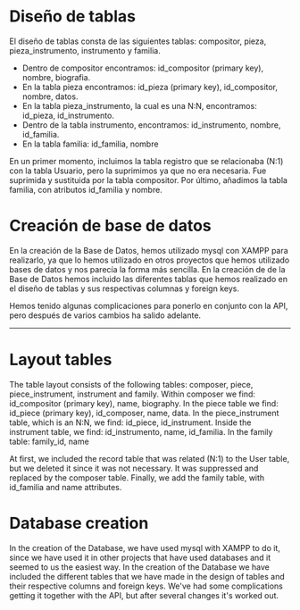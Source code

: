 # Diseño de tablas
El diseño de tablas consta de las siguientes tablas: compositor, pieza, pieza_instrumento, instrumento y familia.
* Dentro de compositor encontramos: id_compositor (primary key), nombre, biografia.
* En la tabla pieza encontramos: id_pieza (primary key), id_compositor, nombre, datos.
* En la tabla pieza_instrumento, la cual es una N:N, encontramos: id_pieza, id_instrumento.
* Dentro de la tabla instrumento, encontramos: id_instrumento, nombre, id_familia.
* En la tabla familia: id_familia, nombre

En un primer momento, incluimos la tabla registro que se relacionaba (N:1) con la tabla Usuario, pero la suprimimos ya que no era necesaria. Fue suprimida y sustituida por la tabla compositor. Por último, añadimos la tabla familia, con atributos id_familia y nombre.

# Creación de base de datos
En la creación de la Base de Datos, hemos utilizado mysql con XAMPP para realizarlo, ya que lo hemos utilizado en otros proyectos que hemos utilizado bases de datos y nos parecía la forma más sencilla.
En la creación de de la Base de Datos hemos incluido las diferentes tablas que hemos realizado en el diseño de tablas y sus respectivas columnas y foreign keys.

Hemos tenido algunas complicaciones para ponerlo en conjunto con la API, pero después de varios cambios ha salido adelante.

---------------
# Layout tables
The table layout consists of the following tables: composer, piece, piece_instrument, instrument and family. Within composer we find: id_compositor (primary key), name, biography. In the piece table we find: id_piece (primary key), id_composer, name, data. In the piece_instrument table, which is an N:N, we find: id_piece, id_instrument. Inside the instrument table, we find: id_instrumento, name, id_familia. In the family table: family_id, name

At first, we included the record table that was related (N:1) to the User table, but we deleted it since it was not necessary. It was suppressed and replaced by the composer table. Finally, we add the family table, with id_familia and name attributes.

# Database creation
In the creation of the Database, we have used mysql with XAMPP to do it, since we have used it in other projects that have used databases and it seemed to us the easiest way. In the creation of the Database we have included the different tables that we have made in the design of tables and their respective columns and foreign keys. We've had some complications getting it together with the API, but after several changes it's worked out.
